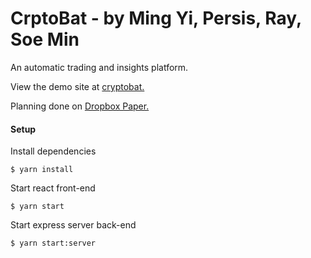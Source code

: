 # CrptoBat - by Ming Yi, Persis, Ray, Soe Min

An automatic trading and insights platform.

View the demo site at [cryptobat.](https://cryptobat.herokuapp.com/)

Planning done on
[Dropbox Paper.](https://paper.dropbox.com/doc/Project-4-CryptoBat-WBpU2pfVkhp0x8H9ibBPz)

#### Setup

Install dependencies

```
$ yarn install
```

Start react front-end

```
$ yarn start
```

Start express server back-end

```
$ yarn start:server
```
